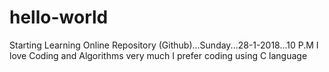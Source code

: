 # hello-world
Starting Learning Online Repository (Github)...Sunday...28-1-2018...10 P.M
I love Coding and Algorithms very much 
I prefer coding using C language
